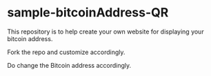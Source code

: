 # sample-bitcoinAddress-QR
This repository is to help create your own website for displaying your bitcoin address.

Fork the repo and customize accordingly.

Do change the Bitcoin address accordingly.
